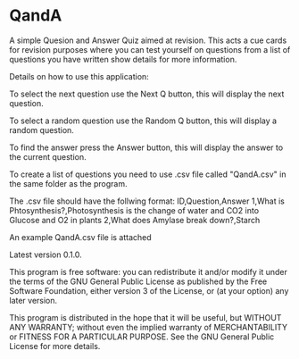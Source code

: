 # QandA
A simple Quesion and Answer Quiz aimed at revision.
This acts a cue cards for revision purposes where you can test yourself on questions from a list of questions you have written show details for more information.

Details on how to use this application: 

To select the next question use the Next Q button, this will display the next question.

To select a random question use the Random Q button, this will display a random question.

To find the answer press the Answer button, this will display the answer to the current question.

To create a list of questions you need to use .csv file called "QandA.csv" in the same folder as the program.

The .csv file should have the follwing format:
ID,Question,Answer
1,What is Phtosynthesis?,Photosynthesis is the change of water and CO2 into Glucose and O2 in plants
2,What does Amylase break down?,Starch

An example QandA.csv file is attached

Latest version 0.1.0.

This program is free software: you can redistribute it and/or modify it under the terms of the GNU General Public License as published by the Free Software Foundation, either version 3 of the License, or (at your option) any later version.
 
This program is distributed in the hope that it will be useful, but WITHOUT ANY WARRANTY; without even the implied warranty of MERCHANTABILITY or FITNESS FOR A PARTICULAR PURPOSE. See the GNU General Public License for more details.
 
